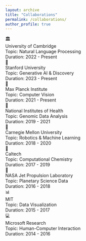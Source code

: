 ```yaml
---
layout: archive
title: "Collaborations"
permalink: /collaborations/
author_profile: true
---
```


<div class="grid grid-cols-1 md:grid-cols-2 lg:grid-cols-3 gap-8 py-8 px-4 max-w-7xl mx-auto">
  <div class="collaboration-item bg-gray-50 rounded-lg shadow-md p-6 flex flex-col items-center text-center">
    <div class="text-4xl text-gray-700 mb-4">🏛️</div>
    <div class="font-semibold text-lg text-gray-800">University of Cambridge</div>
    <div class="text-gray-600 mt-1">Topic: Natural Language Processing</div>
    <div class="text-gray-500 text-sm mt-1">Duration: 2022 - Present</div>
  </div>
  <div class="collaboration-item bg-gray-50 rounded-lg shadow-md p-6 flex flex-col items-center text-center">
    <div class="text-4xl text-gray-700 mb-4">🚀</div>
    <div class="font-semibold text-lg text-gray-800">Stanford University</div>
    <div class="text-gray-600 mt-1">Topic: Generative AI & Discovery</div>
    <div class="text-gray-500 text-sm mt-1">Duration: 2023 - Present</div>
  </div>
  <div class="collaboration-item bg-gray-50 rounded-lg shadow-md p-6 flex flex-col items-center text-center">
    <div class="text-4xl text-gray-700 mb-4">🧠</div>
    <div class="font-semibold text-lg text-gray-800">Max Planck Institute</div>
    <div class="text-gray-600 mt-1">Topic: Computer Vision</div>
    <div class="text-gray-500 text-sm mt-1">Duration: 2021 - Present</div>
  </div>
  <div class="collaboration-item bg-gray-50 rounded-lg shadow-md p-6 flex flex-col items-center text-center">
    <div class="text-4xl text-gray-700 mb-4">🧬</div>
    <div class="font-semibold text-lg text-gray-800">National Institutes of Health</div>
    <div class="text-gray-600 mt-1">Topic: Genomic Data Analysis</div>
    <div class="text-gray-500 text-sm mt-1">Duration: 2019 - 2021</div>
  </div>
  <div class="collaboration-item bg-gray-50 rounded-lg shadow-md p-6 flex flex-col items-center text-center">
    <div class="text-4xl text-gray-700 mb-4">🤖</div>
    <div class="font-semibold text-lg text-gray-800">Carnegie Mellon University</div>
    <div class="text-gray-600 mt-1">Topic: Robotics & Machine Learning</div>
    <div class="text-gray-500 text-sm mt-1">Duration: 2018 - 2020</div>
  </div>
  <div class="collaboration-item bg-gray-50 rounded-lg shadow-md p-6 flex flex-col items-center text-center">
    <div class="text-4xl text-gray-700 mb-4">🧪</div>
    <div class="font-semibold text-lg text-gray-800">Caltech</div>
    <div class="text-gray-600 mt-1">Topic: Computational Chemistry</div>
    <div class="text-gray-500 text-sm mt-1">Duration: 2017 - 2019</div>
  </div>
  <div class="collaboration-item bg-gray-50 rounded-lg shadow-md p-6 flex flex-col items-center text-center">
    <div class="text-4xl text-gray-700 mb-4">📡</div>
    <div class="font-semibold text-lg text-gray-800">NASA Jet Propulsion Laboratory</div>
    <div class="text-gray-600 mt-1">Topic: Planetary Science Data</div>
    <div class="text-gray-500 text-sm mt-1">Duration: 2016 - 2018</div>
  </div>
  <div class="collaboration-item bg-gray-50 rounded-lg shadow-md p-6 flex flex-col items-center text-center">
    <div class="text-4xl text-gray-700 mb-4">📊</div>
    <div class="font-semibold text-lg text-gray-800">MIT</div>
    <div class="text-gray-600 mt-1">Topic: Data Visualization</div>
    <div class="text-gray-500 text-sm mt-1">Duration: 2015 - 2017</div>
  </div>
  <div class="collaboration-item bg-gray-50 rounded-lg shadow-md p-6 flex flex-col items-center text-center">
    <div class="text-4xl text-gray-700 mb-4">💻</div>
    <div class="font-semibold text-lg text-gray-800">Microsoft Research</div>
    <div class="text-gray-600 mt-1">Topic: Human-Computer Interaction</div>
    <div class="text-gray-500 text-sm mt-1">Duration: 2014 - 2016</div>
  </div>
</div>
